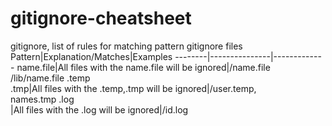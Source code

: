# gitignore-cheatsheet
gitignore, list of rules for matching pattern gitignore files
Pattern|Explanation/Matches|Examples
--------|---------------|-------------
name.file|All files with the name.file will be ignored|/name.file<br>/lib/name.file
.temp<br>.tmp|All files with the .temp,.tmp will be ignored|/user.temp,<br>names.tmp
.log<br>|All files with the .log will be ignored|/id.log
